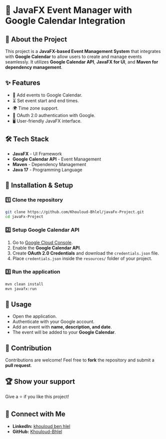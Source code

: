 # 📅 JavaFX Event Manager with Google Calendar Integration

## 🚀 About the Project
This project is a **JavaFX-based Event Management System** that integrates with **Google Calendar** to allow users to create and manage events seamlessly. It utilizes **Google Calendar API**, **JavaFX for UI**, and **Maven for dependency management**.

## ✨ Features
- 📆 Add events to Google Calendar.
- ⏳ Set event start and end times.
- 🌍 Time zone support.
- 🔐 OAuth 2.0 authentication with Google.
- 🖥️ User-friendly JavaFX interface.

## 🛠️ Tech Stack
- **JavaFX** - UI Framework
- **Google Calendar API** - Event Management
- **Maven** - Dependency Management
- **Java 17** - Programming Language

## 📂 Installation & Setup
### 1️⃣ Clone the repository
```sh
git clone https://github.com/Khouloud-Bhlel/javaFx-Project.git
cd javaFx-Project
```

### 2️⃣ Setup Google Calendar API
1. Go to [Google Cloud Console](https://console.cloud.google.com/).
2. Enable the **Google Calendar API**.
3. Create **OAuth 2.0 Credentials** and download the `credentials.json` file.
4. Place `credentials.json` inside the `resources/` folder of your project.

### 3️⃣ Run the application
```sh
mvn clean install
mvn javafx:run
```

## 📝 Usage
- Open the application.
- Authenticate with your Google account.
- Add an event with **name, description, and date**.
- The event will be added to your **Google Calendar**.

## 🎯 Contribution
Contributions are welcome! Feel free to **fork** the repository and submit a **pull request**.

## 🏆 Show your support
Give a ⭐ if you like this project!

## 📌 Connect with Me
- **LinkedIn:** [khouloud ben hlel](https://www.linkedin.com/in/khouloud-ben-hlel-b4b069236/)
- **GitHub:** [Khouloud-Bhlel](https://github.com/Khouloud-Bhlel)

